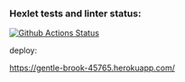 ### Hexlet tests and linter status:
[![Github Actions Status](https://github.com/VictoriaGershova/frontend-project-lvl4/workflows/Node%20CI/badge.svg)](https://github.com/VictoriaGershova/frontend-project-lvl4/actions)

deploy:

https://gentle-brook-45765.herokuapp.com/

